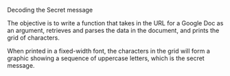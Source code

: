 
Decoding the Secret message

The objective is to write a function that takes in the URL for a Google Doc as an argument, 
retrieves and parses the data in the document, and prints the grid of characters. 

When printed in a fixed-width font, the characters in the grid will form a graphic showing a sequence of uppercase letters, which is the secret message.

